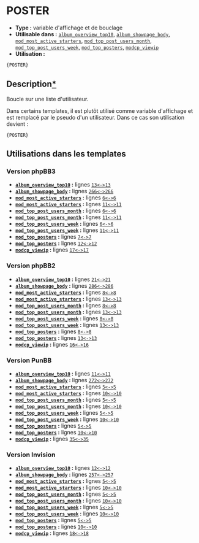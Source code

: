 # POSTER
* __Type :__ variable d'affichage et de bouclage
* __Utilisable dans :__ [`album_overview_top10`](../tpl/album_overview_top10.md#readme), [`album_showpage_body`](../tpl/album_showpage_body.md#readme), [`mod_most_active_starters`](../tpl/mod_most_active_starters.md#readme), [`mod_top_post_users_month`](../tpl/mod_top_post_users_month.md#readme), [`mod_top_post_users_week`](../tpl/mod_top_post_users_week.md#readme), [`mod_top_posters`](../tpl/mod_top_posters.md#readme), [`modcp_viewip`](../tpl/modcp_viewip.md#readme)
* __Utilisation :__

```html
{POSTER}
```

## Description[*](https://fa-tvars.appspot.com/var/POSTER)
Boucle sur une liste d'utilisateur.

Dans certains templates, il est plutôt utilisé comme variable d'affichage et est remplacé par le pseudo d'un utilisateur. Dans ce cas son utilisation devient :
```
{POSTER}
```

## Utilisations dans les templates

### Version phpBB3
* __[`album_overview_top10`](../tpl/album_overview_top10.md#readme) :__ lignes [`13`](../src/prosilver/album_overview_top10.tpl#L13)[`<->`](../src/prosilver/album_overview_top10.tpl#L13-L13)[`13`](../src/prosilver/album_overview_top10.tpl#L13)
* __[`album_showpage_body`](../tpl/album_showpage_body.md#readme) :__ lignes [`266`](../src/prosilver/album_showpage_body.tpl#L266)[`<->`](../src/prosilver/album_showpage_body.tpl#L266-L266)[`266`](../src/prosilver/album_showpage_body.tpl#L266)
* __[`mod_most_active_starters`](../tpl/mod_most_active_starters.md#readme) :__ lignes [`6`](../src/prosilver/mod_most_active_starters.tpl#L6)[`<->`](../src/prosilver/mod_most_active_starters.tpl#L6-L6)[`6`](../src/prosilver/mod_most_active_starters.tpl#L6)
* __[`mod_most_active_starters`](../tpl/mod_most_active_starters.md#readme) :__ lignes [`11`](../src/prosilver/mod_most_active_starters.tpl#L11)[`<->`](../src/prosilver/mod_most_active_starters.tpl#L11-L11)[`11`](../src/prosilver/mod_most_active_starters.tpl#L11)
* __[`mod_top_post_users_month`](../tpl/mod_top_post_users_month.md#readme) :__ lignes [`6`](../src/prosilver/mod_top_post_users_month.tpl#L6)[`<->`](../src/prosilver/mod_top_post_users_month.tpl#L6-L6)[`6`](../src/prosilver/mod_top_post_users_month.tpl#L6)
* __[`mod_top_post_users_month`](../tpl/mod_top_post_users_month.md#readme) :__ lignes [`11`](../src/prosilver/mod_top_post_users_month.tpl#L11)[`<->`](../src/prosilver/mod_top_post_users_month.tpl#L11-L11)[`11`](../src/prosilver/mod_top_post_users_month.tpl#L11)
* __[`mod_top_post_users_week`](../tpl/mod_top_post_users_week.md#readme) :__ lignes [`6`](../src/prosilver/mod_top_post_users_week.tpl#L6)[`<->`](../src/prosilver/mod_top_post_users_week.tpl#L6-L6)[`6`](../src/prosilver/mod_top_post_users_week.tpl#L6)
* __[`mod_top_post_users_week`](../tpl/mod_top_post_users_week.md#readme) :__ lignes [`11`](../src/prosilver/mod_top_post_users_week.tpl#L11)[`<->`](../src/prosilver/mod_top_post_users_week.tpl#L11-L11)[`11`](../src/prosilver/mod_top_post_users_week.tpl#L11)
* __[`mod_top_posters`](../tpl/mod_top_posters.md#readme) :__ lignes [`7`](../src/prosilver/mod_top_posters.tpl#L7)[`<->`](../src/prosilver/mod_top_posters.tpl#L7-L7)[`7`](../src/prosilver/mod_top_posters.tpl#L7)
* __[`mod_top_posters`](../tpl/mod_top_posters.md#readme) :__ lignes [`12`](../src/prosilver/mod_top_posters.tpl#L12)[`<->`](../src/prosilver/mod_top_posters.tpl#L12-L12)[`12`](../src/prosilver/mod_top_posters.tpl#L12)
* __[`modcp_viewip`](../tpl/modcp_viewip.md#readme) :__ lignes [`17`](../src/prosilver/modcp_viewip.tpl#L17)[`<->`](../src/prosilver/modcp_viewip.tpl#L17-L17)[`17`](../src/prosilver/modcp_viewip.tpl#L17)

### Version phpBB2
* __[`album_overview_top10`](../tpl/album_overview_top10.md#readme) :__ lignes [`21`](../src/subsilver/album_overview_top10.tpl#L21)[`<->`](../src/subsilver/album_overview_top10.tpl#L21-L21)[`21`](../src/subsilver/album_overview_top10.tpl#L21)
* __[`album_showpage_body`](../tpl/album_showpage_body.md#readme) :__ lignes [`286`](../src/subsilver/album_showpage_body.tpl#L286)[`<->`](../src/subsilver/album_showpage_body.tpl#L286-L286)[`286`](../src/subsilver/album_showpage_body.tpl#L286)
* __[`mod_most_active_starters`](../tpl/mod_most_active_starters.md#readme) :__ lignes [`8`](../src/subsilver/mod_most_active_starters.tpl#L8)[`<->`](../src/subsilver/mod_most_active_starters.tpl#L8-L8)[`8`](../src/subsilver/mod_most_active_starters.tpl#L8)
* __[`mod_most_active_starters`](../tpl/mod_most_active_starters.md#readme) :__ lignes [`13`](../src/subsilver/mod_most_active_starters.tpl#L13)[`<->`](../src/subsilver/mod_most_active_starters.tpl#L13-L13)[`13`](../src/subsilver/mod_most_active_starters.tpl#L13)
* __[`mod_top_post_users_month`](../tpl/mod_top_post_users_month.md#readme) :__ lignes [`8`](../src/subsilver/mod_top_post_users_month.tpl#L8)[`<->`](../src/subsilver/mod_top_post_users_month.tpl#L8-L8)[`8`](../src/subsilver/mod_top_post_users_month.tpl#L8)
* __[`mod_top_post_users_month`](../tpl/mod_top_post_users_month.md#readme) :__ lignes [`13`](../src/subsilver/mod_top_post_users_month.tpl#L13)[`<->`](../src/subsilver/mod_top_post_users_month.tpl#L13-L13)[`13`](../src/subsilver/mod_top_post_users_month.tpl#L13)
* __[`mod_top_post_users_week`](../tpl/mod_top_post_users_week.md#readme) :__ lignes [`8`](../src/subsilver/mod_top_post_users_week.tpl#L8)[`<->`](../src/subsilver/mod_top_post_users_week.tpl#L8-L8)[`8`](../src/subsilver/mod_top_post_users_week.tpl#L8)
* __[`mod_top_post_users_week`](../tpl/mod_top_post_users_week.md#readme) :__ lignes [`13`](../src/subsilver/mod_top_post_users_week.tpl#L13)[`<->`](../src/subsilver/mod_top_post_users_week.tpl#L13-L13)[`13`](../src/subsilver/mod_top_post_users_week.tpl#L13)
* __[`mod_top_posters`](../tpl/mod_top_posters.md#readme) :__ lignes [`8`](../src/subsilver/mod_top_posters.tpl#L8)[`<->`](../src/subsilver/mod_top_posters.tpl#L8-L8)[`8`](../src/subsilver/mod_top_posters.tpl#L8)
* __[`mod_top_posters`](../tpl/mod_top_posters.md#readme) :__ lignes [`13`](../src/subsilver/mod_top_posters.tpl#L13)[`<->`](../src/subsilver/mod_top_posters.tpl#L13-L13)[`13`](../src/subsilver/mod_top_posters.tpl#L13)
* __[`modcp_viewip`](../tpl/modcp_viewip.md#readme) :__ lignes [`16`](../src/subsilver/modcp_viewip.tpl#L16)[`<->`](../src/subsilver/modcp_viewip.tpl#L16-L16)[`16`](../src/subsilver/modcp_viewip.tpl#L16)

### Version PunBB
* __[`album_overview_top10`](../tpl/album_overview_top10.md#readme) :__ lignes [`11`](../src/punbb/album_overview_top10.tpl#L11)[`<->`](../src/punbb/album_overview_top10.tpl#L11-L11)[`11`](../src/punbb/album_overview_top10.tpl#L11)
* __[`album_showpage_body`](../tpl/album_showpage_body.md#readme) :__ lignes [`272`](../src/punbb/album_showpage_body.tpl#L272)[`<->`](../src/punbb/album_showpage_body.tpl#L272-L272)[`272`](../src/punbb/album_showpage_body.tpl#L272)
* __[`mod_most_active_starters`](../tpl/mod_most_active_starters.md#readme) :__ lignes [`5`](../src/punbb/mod_most_active_starters.tpl#L5)[`<->`](../src/punbb/mod_most_active_starters.tpl#L5-L5)[`5`](../src/punbb/mod_most_active_starters.tpl#L5)
* __[`mod_most_active_starters`](../tpl/mod_most_active_starters.md#readme) :__ lignes [`10`](../src/punbb/mod_most_active_starters.tpl#L10)[`<->`](../src/punbb/mod_most_active_starters.tpl#L10-L10)[`10`](../src/punbb/mod_most_active_starters.tpl#L10)
* __[`mod_top_post_users_month`](../tpl/mod_top_post_users_month.md#readme) :__ lignes [`5`](../src/punbb/mod_top_post_users_month.tpl#L5)[`<->`](../src/punbb/mod_top_post_users_month.tpl#L5-L5)[`5`](../src/punbb/mod_top_post_users_month.tpl#L5)
* __[`mod_top_post_users_month`](../tpl/mod_top_post_users_month.md#readme) :__ lignes [`10`](../src/punbb/mod_top_post_users_month.tpl#L10)[`<->`](../src/punbb/mod_top_post_users_month.tpl#L10-L10)[`10`](../src/punbb/mod_top_post_users_month.tpl#L10)
* __[`mod_top_post_users_week`](../tpl/mod_top_post_users_week.md#readme) :__ lignes [`5`](../src/punbb/mod_top_post_users_week.tpl#L5)[`<->`](../src/punbb/mod_top_post_users_week.tpl#L5-L5)[`5`](../src/punbb/mod_top_post_users_week.tpl#L5)
* __[`mod_top_post_users_week`](../tpl/mod_top_post_users_week.md#readme) :__ lignes [`10`](../src/punbb/mod_top_post_users_week.tpl#L10)[`<->`](../src/punbb/mod_top_post_users_week.tpl#L10-L10)[`10`](../src/punbb/mod_top_post_users_week.tpl#L10)
* __[`mod_top_posters`](../tpl/mod_top_posters.md#readme) :__ lignes [`5`](../src/punbb/mod_top_posters.tpl#L5)[`<->`](../src/punbb/mod_top_posters.tpl#L5-L5)[`5`](../src/punbb/mod_top_posters.tpl#L5)
* __[`mod_top_posters`](../tpl/mod_top_posters.md#readme) :__ lignes [`10`](../src/punbb/mod_top_posters.tpl#L10)[`<->`](../src/punbb/mod_top_posters.tpl#L10-L10)[`10`](../src/punbb/mod_top_posters.tpl#L10)
* __[`modcp_viewip`](../tpl/modcp_viewip.md#readme) :__ lignes [`35`](../src/punbb/modcp_viewip.tpl#L35)[`<->`](../src/punbb/modcp_viewip.tpl#L35-L35)[`35`](../src/punbb/modcp_viewip.tpl#L35)

### Version Invision
* __[`album_overview_top10`](../tpl/album_overview_top10.md#readme) :__ lignes [`12`](../src/invision/album_overview_top10.tpl#L12)[`<->`](../src/invision/album_overview_top10.tpl#L12-L12)[`12`](../src/invision/album_overview_top10.tpl#L12)
* __[`album_showpage_body`](../tpl/album_showpage_body.md#readme) :__ lignes [`257`](../src/invision/album_showpage_body.tpl#L257)[`<->`](../src/invision/album_showpage_body.tpl#L257-L257)[`257`](../src/invision/album_showpage_body.tpl#L257)
* __[`mod_most_active_starters`](../tpl/mod_most_active_starters.md#readme) :__ lignes [`5`](../src/invision/mod_most_active_starters.tpl#L5)[`<->`](../src/invision/mod_most_active_starters.tpl#L5-L5)[`5`](../src/invision/mod_most_active_starters.tpl#L5)
* __[`mod_most_active_starters`](../tpl/mod_most_active_starters.md#readme) :__ lignes [`10`](../src/invision/mod_most_active_starters.tpl#L10)[`<->`](../src/invision/mod_most_active_starters.tpl#L10-L10)[`10`](../src/invision/mod_most_active_starters.tpl#L10)
* __[`mod_top_post_users_month`](../tpl/mod_top_post_users_month.md#readme) :__ lignes [`5`](../src/invision/mod_top_post_users_month.tpl#L5)[`<->`](../src/invision/mod_top_post_users_month.tpl#L5-L5)[`5`](../src/invision/mod_top_post_users_month.tpl#L5)
* __[`mod_top_post_users_month`](../tpl/mod_top_post_users_month.md#readme) :__ lignes [`10`](../src/invision/mod_top_post_users_month.tpl#L10)[`<->`](../src/invision/mod_top_post_users_month.tpl#L10-L10)[`10`](../src/invision/mod_top_post_users_month.tpl#L10)
* __[`mod_top_post_users_week`](../tpl/mod_top_post_users_week.md#readme) :__ lignes [`5`](../src/invision/mod_top_post_users_week.tpl#L5)[`<->`](../src/invision/mod_top_post_users_week.tpl#L5-L5)[`5`](../src/invision/mod_top_post_users_week.tpl#L5)
* __[`mod_top_post_users_week`](../tpl/mod_top_post_users_week.md#readme) :__ lignes [`10`](../src/invision/mod_top_post_users_week.tpl#L10)[`<->`](../src/invision/mod_top_post_users_week.tpl#L10-L10)[`10`](../src/invision/mod_top_post_users_week.tpl#L10)
* __[`mod_top_posters`](../tpl/mod_top_posters.md#readme) :__ lignes [`5`](../src/invision/mod_top_posters.tpl#L5)[`<->`](../src/invision/mod_top_posters.tpl#L5-L5)[`5`](../src/invision/mod_top_posters.tpl#L5)
* __[`mod_top_posters`](../tpl/mod_top_posters.md#readme) :__ lignes [`10`](../src/invision/mod_top_posters.tpl#L10)[`<->`](../src/invision/mod_top_posters.tpl#L10-L10)[`10`](../src/invision/mod_top_posters.tpl#L10)
* __[`modcp_viewip`](../tpl/modcp_viewip.md#readme) :__ lignes [`18`](../src/invision/modcp_viewip.tpl#L18)[`<->`](../src/invision/modcp_viewip.tpl#L18-L18)[`18`](../src/invision/modcp_viewip.tpl#L18)

